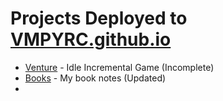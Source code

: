 # Projects Deployed to [VMPYRC.github.io](https://vmpyrc.github.io/)

+ [Venture](https://vmpyrc.github.io/Venture/) - Idle Incremental Game (Incomplete)
+ [Books](https://vmpyrc.github.io/Books/) - My book notes (Updated)
+ 
